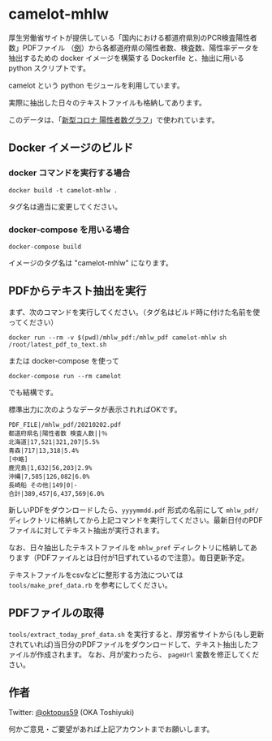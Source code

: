 # camelot-mhlw
厚生労働省サイトが提供している「国内における都道府県別のPCR検査陽性者数」PDFファイル （[例](https://www.mhlw.go.jp/content/10906000/000732231.pdf)）から各都道府県の陽性者数、検査数、陽性率データを抽出するための docker イメージを構築する Dockerfile と、抽出に用いる python スクリプトです。

camelot という python モジュールを利用しています。

実際に抽出した日々のテキストファイルも格納してあります。

このデータは、「[新型コロナ 陽性者数グラフ](https://ncov.oktopus59.net/)」で使われています。


## Docker イメージのビルド
### docker コマンドを実行する場合
``` shell
docker build -t camelot-mhlw .
```
タグ名は適当に変更してください。

### docker-compose を用いる場合
``` shell
docker-compose build
```
イメージのタグ名は "camelot-mhlw" になります。

## PDFからテキスト抽出を実行
まず、次のコマンドを実行してください。（タグ名はビルド時に付けた名前を使ってください）
``` shell
docker run --rm -v $(pwd)/mhlw_pdf:/mhlw_pdf camelot-mhlw sh /root/latest_pdf_to_text.sh
```
または docker-compose を使って
``` shell
docker-compose run --rm camelot
```
でも結構です。

標準出力に次のようなデータが表示されればOKです。
```
PDF_FILE|/mhlw_pdf/20210202.pdf
都道府県名|陽性者数 検査人数||％
北海道|17,521|321,207|5.5%
青森|717|13,318|5.4%
[中略]
鹿児島|1,632|56,203|2.9%
沖縄|7,585|126,082|6.0%
長崎船 その他|149|0|-
合計|389,457|6,437,569|6.0%
```

新しいPDFをダウンロードしたら、`yyyymmdd.pdf` 形式の名前にして `mhlw_pdf/` ディレクトリに格納してから上記コマンドを実行してください。最新日付のPDFファイルに対してテキスト抽出が実行されます。

なお、日々抽出したテキストファイルを `mhlw_pref` ディレクトリに格納してあります（PDFファイルとは日付が1日ずれているので注意）。毎日更新予定。

テキストファイルをcsvなどに整形する方法については `tools/make_pref_data.rb` を参考にしてください。

## PDFファイルの取得
`tools/extract_today_pref_data.sh` を実行すると、厚労省サイトから(もし更新されていれば)当日分のPDFファイルをダウンロードして、テキスト抽出したファイルが作成されます。
なお、月が変わったら、 `pageUrl` 変数を修正してください。

## 作者
Twitter: [@oktopus59](https://twitter.com/oktopus59) (OKA Toshiyuki)

何かご意見・ご要望があれば上記アカウントまでお願いします。
